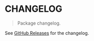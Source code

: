 # CHANGELOG

> Package changelog.

See [GitHub Releases](https://github.com/stdlib-js/blas-base-ccopy/releases) for the changelog.